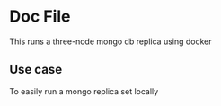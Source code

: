 # Doc File
This runs a three-node mongo db replica using docker

## Use case
To easily run a mongo replica set locally
